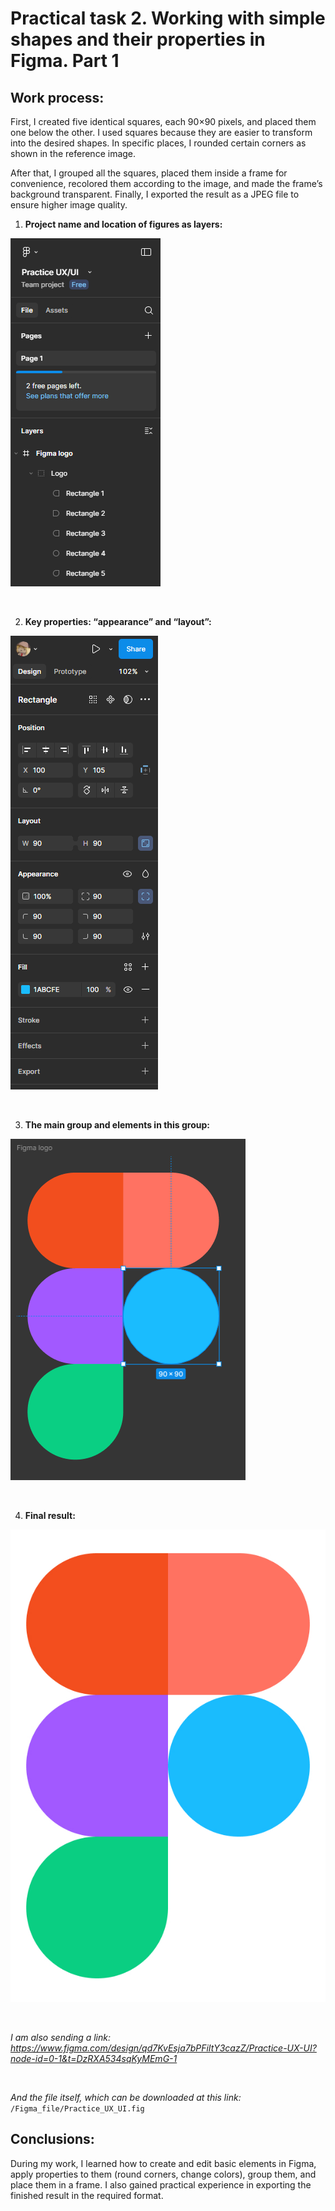 # Practical task 2. Working with simple shapes and their properties in Figma. Part 1

## Work process:

First, I created five identical squares, each 90×90 pixels, and placed them one below the other. I used squares because they are easier to transform into the desired shapes. In specific places, I rounded certain corners as shown in the reference image.

After that, I grouped all the squares, placed them inside a frame for convenience, recolored them according to the image, and made the frame’s background transparent. Finally, I exported the result as a JPEG file to ensure higher image quality.


1) **Project name and location of figures as layers:**

![Figures as layers](Images/Workspace_1.jpg)

<br>


2) **Key properties: “appearance” and “layout”:**

![Properties: “appearance” and “layout”](Images/Workspace_2.jpg)

<br>


3) **The main group and elements in this group:**

![Main group](Images/Workspace_3.jpg)

<br>


4) **Final result:**

![Result](Images/Figma%20logo.jpg)

<br>


*I am also sending a link:*
*https://www.figma.com/design/qd7KvEsja7bPFiItY3cazZ/Practice-UX-UI?node-id=0-1&t=DzRXA534sqKyMEmG-1*

<br>

*And the file itself, which can be downloaded at this link:*
`/Figma_file/Practice_UX_UI.fig`



## Conclusions:


During my work, I learned how to create and edit basic elements in Figma, apply properties to them (round corners, change colors), group them, and place them in a frame. I also gained practical experience in exporting the finished result in the required format.

